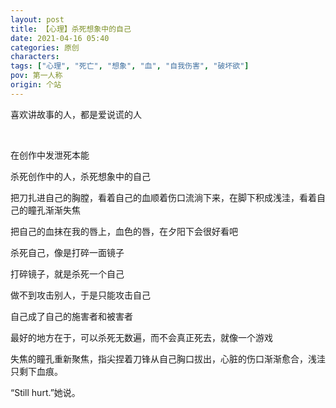 ```yaml
---
layout: post
title: 【心理】杀死想象中的自己
date: 2021-04-16 05:40
categories: 原创
characters: 
tags: ["心理", "死亡", "想象", "血", "自我伤害", "破坏欲"]
pov: 第一人称
origin: 个站
---
```


喜欢讲故事的人，都是爱说谎的人

<br>

在创作中发泄死本能

杀死创作中的人，杀死想象中的自己

把刀扎进自己的胸膛，看着自己的血顺着伤口流淌下来，在脚下积成浅洼，看着自己的瞳孔渐渐失焦

把自己的血抹在我的唇上，血色的唇，在夕阳下会很好看吧

杀死自己，像是打碎一面镜子

打碎镜子，就是杀死一个自己

做不到攻击别人，于是只能攻击自己

自己成了自己的施害者和被害者

最好的地方在于，可以杀死无数遍，而不会真正死去，就像一个游戏

失焦的瞳孔重新聚焦，指尖捏着刀锋从自己胸口拔出，心脏的伤口渐渐愈合，浅洼只剩下血痕。

“Still hurt.”她说。